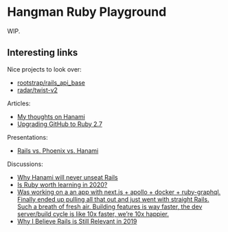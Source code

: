 # Hangman Ruby Playground

WIP.

## Interesting links

Nice projects to look over:

- [rootstrap/rails_api_base](https://github.com/rootstrap/rails_api_base)
- [radar/twist-v2](https://github.com/radar/twist-v2)

Articles:

- [My thoughts on Hanami](https://ryanbigg.com/2018/03/my-thoughts-on-hanami)
- [Upgrading GitHub to Ruby 2.7](https://github.blog/2020-08-25-upgrading-github-to-ruby-2-7/)

Presentations:

- [Rails vs. Phoenix vs. Hanami](https://speakerdeck.com/wintermeyer/rails-vs-phoenix-vs-hanami)

Discussions:

- [Why Hanami will never unseat Rails](https://news.ycombinator.com/item?id=16551850)
- [Is Ruby worth learning in 2020?](https://www.reddit.com/r/ruby/comments/f1sx71/is_ruby_worth_learning_in_2020/)
- [Was working on a an app with next.js + apollo + docker + ruby-graphql. Finally ended up pulling all that out and just went with straight Rails. Such a breath of fresh air. Building features is way faster, the dev server/build cycle is like 10x faster, we’re 10x happier.
](https://twitter.com/holman/status/1225919360385994753)
- [Why I Believe Rails is Still Relevant in 2019](https://www.reddit.com/r/ruby/comments/ay4yu2/why_i_believe_rails_is_still_relevant_in_2019/)
